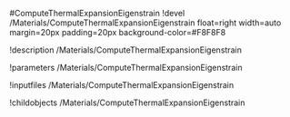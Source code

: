 <!-- MOOSE Object Documentation Stub: Remove this when content is added. -->
#ComputeThermalExpansionEigenstrain
!devel /Materials/ComputeThermalExpansionEigenstrain float=right width=auto margin=20px padding=20px background-color=#F8F8F8

!description /Materials/ComputeThermalExpansionEigenstrain

!parameters /Materials/ComputeThermalExpansionEigenstrain

!inputfiles /Materials/ComputeThermalExpansionEigenstrain

!childobjects /Materials/ComputeThermalExpansionEigenstrain
